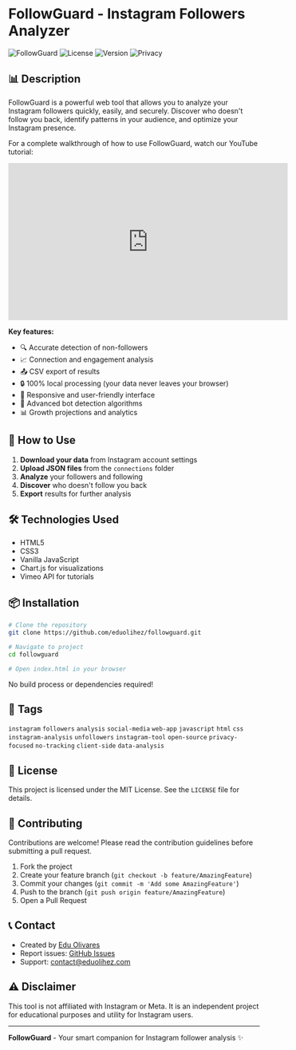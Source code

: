 # FollowGuard - Instagram Followers Analyzer

![FollowGuard](https://img.shields.io/badge/FollowGuard-Instagram_Analysis-orange?style=for-the-badge)
![License](https://img.shields.io/badge/License-MIT-green?style=for-the-badge)
![Version](https://img.shields.io/badge/Version-3.0.0-blue?style=for-the-badge)
![Privacy](https://img.shields.io/badge/Privacy-100%25_Local_Processing-lightgrey?style=for-the-badge)

## 📊 Description

FollowGuard is a powerful web tool that allows you to analyze your Instagram followers quickly, easily, and securely. Discover who doesn't follow you back, identify patterns in your audience, and optimize your Instagram presence.

For a complete walkthrough of how to use FollowGuard, watch our YouTube tutorial:

<div align="center"> <iframe width="560" height="315" src="https://www.youtube.com/watch?v=cFYigXH-jaU&t" frameborder="0" allow="accelerometer; autoplay; clipboard-write; encrypted-media; gyroscope; picture-in-picture" allowfullscreen> </iframe> </div>

**Key features:**
- 🔍 Accurate detection of non-followers
- 📈 Connection and engagement analysis
- 📤 CSV export of results
- 🔒 100% local processing (your data never leaves your browser)
- 📱 Responsive and user-friendly interface
- 🤖 Advanced bot detection algorithms
- 📊 Growth projections and analytics

## 🚀 How to Use

1. **Download your data** from Instagram account settings
2. **Upload JSON files** from the `connections` folder
3. **Analyze** your followers and following
4. **Discover** who doesn't follow you back
5. **Export** results for further analysis

## 🛠️ Technologies Used

- HTML5
- CSS3
- Vanilla JavaScript
- Chart.js for visualizations
- Vimeo API for tutorials

## 📦 Installation

```bash
# Clone the repository
git clone https://github.com/eduolihez/followguard.git

# Navigate to project
cd followguard

# Open index.html in your browser
```

No build process or dependencies required!

## 🌟 Tags

`instagram` `followers` `analysis` `social-media` `web-app` `javascript` `html` `css` `instagram-analysis` `unfollowers` `instagram-tool` `open-source` `privacy-focused` `no-tracking` `client-side` `data-analysis`

## 📝 License

This project is licensed under the MIT License. See the `LICENSE` file for details.

## 🤝 Contributing

Contributions are welcome! Please read the contribution guidelines before submitting a pull request.

1. Fork the project
2. Create your feature branch (`git checkout -b feature/AmazingFeature`)
3. Commit your changes (`git commit -m 'Add some AmazingFeature'`)
4. Push to the branch (`git push origin feature/AmazingFeature`)
5. Open a Pull Request

## 📞 Contact

- Created by [Edu Olivares](https://github.com/eduolihez)
- Report issues: [GitHub Issues](https://github.com/eduolihez/followguard/issues)
- Support: contact@eduolihez.com

## ⚠️ Disclaimer

This tool is not affiliated with Instagram or Meta. It is an independent project for educational purposes and utility for Instagram users.

---

**FollowGuard** - Your smart companion for Instagram follower analysis ✨